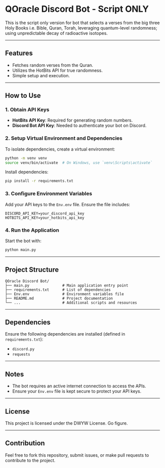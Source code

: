 # QOracle Discord Bot - Script ONLY

This is the script only version for bot that selects a verses from the big three Holy Books i.e. Bible, Quran, Torah, leveraging quantum-level randomness; using unpredictable decay of radioactive isotopes.

---

## Features
- Fetches random verses from the Quran.
- Utilizes the HotBits API for true randomness.
- Simple setup and execution.

---

## How to Use

### 1. Obtain API Keys
- **HotBits API Key**: Required for generating random numbers.
- **Discord Bot API Key**: Needed to authenticate your bot on Discord.

### 2. Setup Virtual Environment and Dependencies

To isolate dependencies, create a virtual environment:
```bash
python -m venv venv
source venv/bin/activate  # On Windows, use `venv\Scripts\activate`
```

Install dependencies:
```bash
pip install -r requirements.txt
```

### 3. Configure Environment Variables

Add your API keys to the `Env.env` file. Ensure the file includes:
```
DISCORD_API_KEY=your_discord_api_key
HOTBITS_API_KEY=your_hotbits_api_key
```

### 4. Run the Application

Start the bot with:
```bash
python main.py
```

---

## Project Structure
```
QOracle Discord Bot/
├── main.py               # Main application entry point
├── requirements.txt      # List of dependencies
├── Env.env               # Environment variables file
├── README.md             # Project documentation
└── ...                   # Additional scripts and resources
```

---

## Dependencies
Ensure the following dependencies are installed (defined in `requirements.txt`):
- `discord.py`
- `requests`

---

## Notes
- The bot requires an active internet connection to access the APIs.
- Ensure your `Env.env` file is kept secure to protect your API keys.

---

## License
This project is licensed under the DWYW License. Go figure.

---

## Contribution
Feel free to fork this repository, submit issues, or make pull requests to contribute to the project.
